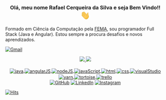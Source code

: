 
<h3 align="center">Olá, meu nome Rafael Cerqueira da Silva e seja Bem Vindo!! <img src="https://github.com/ABSphreak/ABSphreak/blob/master/gifs/Hi.gif?raw=true" width="30px"></h3>

Formado em Ciência da Computação pela [FEMA](https://www.fema.edu.br), sou programador Full Stack (Java e Angular).
Estou sempre a procura desafios e novos aprendizados.



[![Gmail](https://img.shields.io/badge/-Gmail-FF0000?style=for-the-badge&labelColor=FF0000&logo=gmail&logoColor=white)](mailto:rafaelcerq91@gmail.com?subject=[GitHub]%20Acabei%20de%20ver%20o%20seu%20GitHub)



<div align="center">
  <a href="https://github.com/RafaelCerq">
  <img height="180em" src="https://github-readme-stats.vercel.app/api?username=RafaelCerq&show_icons=true&theme=default&include_all_commits=true&count_public=true"/>
  <img height="180em" src="https://github-readme-stats.vercel.app/api/top-langs/?username=RafaelCerq&layout=compact&langs_count=7&theme=default"/>
</div>
<div style="display: inline_block" align="center"><br>
  <img align="center" alt="java" height="30" width="30" src="https://cdn.jsdelivr.net/gh/devicons/devicon/icons/java/java-original-wordmark.svg" />
  <img align="center" alt="angularJS" height="30" width="30" src="https://cdn.jsdelivr.net/gh/devicons/devicon/icons/angularjs/angularjs-original.svg" />
  <img align="center" alt="nodeJS" height="30" width="30" src="https://cdn.jsdelivr.net/gh/devicons/devicon/icons/nodejs/nodejs-original.svg" />
  <img align="center" alt="javaScript" height="30" width="30" src="https://cdn.jsdelivr.net/gh/devicons/devicon/icons/javascript/javascript-original.svg" />
  <img align="center" alt="html" height="30" width="30" src="https://cdn.jsdelivr.net/gh/devicons/devicon/icons/html5/html5-original-wordmark.svg" />
  <img align="center" alt="css" height="30" width="30" src="https://cdn.jsdelivr.net/gh/devicons/devicon/icons/css3/css3-original-wordmark.svg" />
  <img align="center" alt="visualStudio" height="30" width="30" src="https://cdn.jsdelivr.net/gh/devicons/devicon/icons/visualstudio/visualstudio-plain.svg" />
  <img align="center" alt="yarn" height="30" width="30" src="https://cdn.jsdelivr.net/gh/devicons/devicon/icons/yarn/yarn-original-wordmark.svg" />
  <img align="center" alt="tortoise" height="30" width="30" src="https://cdn.jsdelivr.net/gh/devicons/devicon/icons/tortoisegit/tortoisegit-original.svg" />
  <img align="center" alt="trello" height="30" width="30" src="https://cdn.jsdelivr.net/gh/devicons/devicon/icons/trello/trello-plain.svg" />
</div>
  
<div align = "center">
	<a href="https://github.com/RafaelCerq"><img src="https://img.icons8.com/bubbles/50/000000/github.png" alt="GitHub"/></a>
	<a href="https://www.linkedin.com/in/rafaelcerqueira1991/"><img src="https://img.icons8.com/bubbles/50/000000/linkedin.png" alt="LinkedIn"/></a>
	<a href="https://www.instagram.com/rafaelcerq91/"><img src="https://img.icons8.com/bubbles/50/000000/instagram.png" alt="Instagram"/></a>
</div>
  
[![Hits](https://hits.seeyoufarm.com/api/count/incr/badge.svg?url=https%3A%2F%2Fgithub.com%2FRafaelCerq&count_bg=%2379C83D&title_bg=%23555555&icon=&icon_color=%23E7E7E7&title=hits&edge_flat=false)](https://github.com/RafaelCerq)

